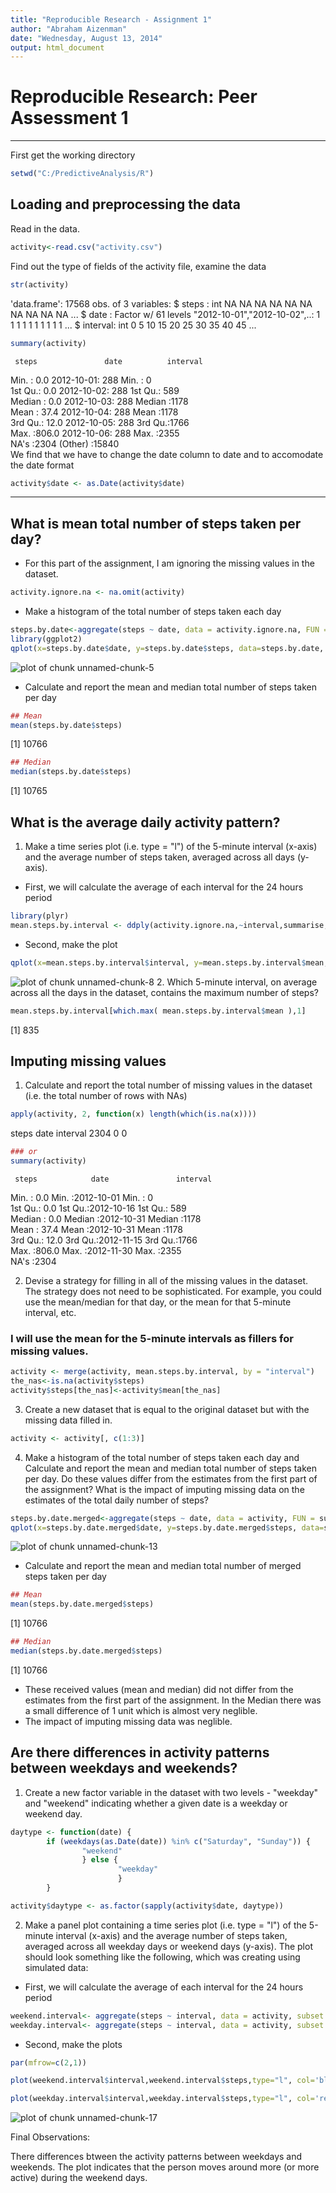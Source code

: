 ```yaml
---
title: "Reproducible Research - Assignment 1"
author: "Abraham Aizenman"
date: "Wednesday, August 13, 2014"
output: html_document
---
```


# Reproducible Research: Peer Assessment 1


---

First get the working directory

```r
setwd("C:/PredictiveAnalysis/R")
```

## Loading and preprocessing the data

Read in the data.

```r
activity<-read.csv("activity.csv")
```
Find out the type of fields of the activity file, examine the data

```r
str(activity)
```

'data.frame':	17568 obs. of  3 variables:
 $ steps   : int  NA NA NA NA NA NA NA NA NA NA ...
 $ date    : Factor w/ 61 levels "2012-10-01","2012-10-02",..: 1 1 1 1 1 1 1 1 1 1 ...
 $ interval: int  0 5 10 15 20 25 30 35 40 45 ...

```r
summary(activity)
```

     steps               date          interval   
 Min.   :  0.0   2012-10-01:  288   Min.   :   0  
 1st Qu.:  0.0   2012-10-02:  288   1st Qu.: 589  
 Median :  0.0   2012-10-03:  288   Median :1178  
 Mean   : 37.4   2012-10-04:  288   Mean   :1178  
 3rd Qu.: 12.0   2012-10-05:  288   3rd Qu.:1766  
 Max.   :806.0   2012-10-06:  288   Max.   :2355  
 NA's   :2304    (Other)   :15840                 
We find that we have to change the date column to date and to accomodate the date format

```r
activity$date <- as.Date(activity$date)
```
---------

## What is mean total number of steps taken per day?
- For this part of the assignment, I am ignoring the missing values in the dataset.

```r
activity.ignore.na <- na.omit(activity)
```

- Make a histogram of the total number of steps taken each day

```r
steps.by.date<-aggregate(steps ~ date, data = activity.ignore.na, FUN = sum)
library(ggplot2)
qplot(x=steps.by.date$date, y=steps.by.date$steps, data=steps.by.date, geom='bar', stat='identity')+ geom_bar(fill="#F0E442", colour="black", stat="identity")+ labs(title='Number of steps taken daily\n',y='Total steps per day', x='Date')
```

![plot of chunk unnamed-chunk-5](figure/unnamed-chunk-5.png) 

- Calculate and report the mean and median total number of steps taken per day

```r
## Mean
mean(steps.by.date$steps)
```

[1] 10766

```r
## Median
median(steps.by.date$steps)
```

[1] 10765
## What is the average daily activity pattern?
1. Make a time series plot (i.e. type = "l") of the 5-minute interval (x-axis) and the average number of steps taken, averaged across all days (y-axis).

- First, we will calculate the average of each interval for the 24 hours period

```r
library(plyr)
mean.steps.by.interval <- ddply(activity.ignore.na,~interval,summarise,mean=mean(steps))
```
- Second, make the plot

```r
qplot(x=mean.steps.by.interval$interval, y=mean.steps.by.interval$mean, data=mean.steps.by.interval, geom='line')+ geom_line(colour="blue", stat="identity")+ labs(title='Average Number of Steps Taken Averaged Across All Days\n',y='Averaged across all days', x='Total intervals in 24 Hours')
```

![plot of chunk unnamed-chunk-8](figure/unnamed-chunk-8.png) 
2. Which 5-minute interval, on average across all the days in the dataset, contains the maximum number of steps?

```r
mean.steps.by.interval[which.max( mean.steps.by.interval$mean ),1]
```

[1] 835
## Imputing missing values
1. Calculate and report the total number of missing values in the dataset (i.e. the total number of rows with NAs)

```r
apply(activity, 2, function(x) length(which(is.na(x))))
```

   steps     date interval 
    2304        0        0 

```r
### or 
summary(activity)
```

     steps            date               interval   
 Min.   :  0.0   Min.   :2012-10-01   Min.   :   0  
 1st Qu.:  0.0   1st Qu.:2012-10-16   1st Qu.: 589  
 Median :  0.0   Median :2012-10-31   Median :1178  
 Mean   : 37.4   Mean   :2012-10-31   Mean   :1178  
 3rd Qu.: 12.0   3rd Qu.:2012-11-15   3rd Qu.:1766  
 Max.   :806.0   Max.   :2012-11-30   Max.   :2355  
 NA's   :2304                                       

2. Devise a strategy for filling in all of the missing values in the dataset. The strategy does not need to be sophisticated. For example, you could use the mean/median for that day, or the mean for that 5-minute interval, etc.
### I will use the mean for the 5-minute intervals as fillers for missing values.


```r
activity <- merge(activity, mean.steps.by.interval, by = "interval")
the_nas<-is.na(activity$steps)
activity$steps[the_nas]<-activity$mean[the_nas]
```

3. Create a new dataset that is equal to the original dataset but with the missing data filled in.

```r
activity <- activity[, c(1:3)]
```

4. Make a histogram of the total number of steps taken each day and Calculate and report the mean and median total number of steps taken per day. Do these values differ from the estimates from the first part of the assignment? What is the impact of imputing missing data on the estimates of the total daily number of steps?

```r
steps.by.date.merged<-aggregate(steps ~ date, data = activity, FUN = sum)
qplot(x=steps.by.date.merged$date, y=steps.by.date.merged$steps, data=steps.by.date.merged, geom='bar', stat='identity')+ geom_bar(fill="#FF9999", colour="black", stat="identity")+ labs(title='Number of steps merged taken daily\n',y='Total steps per day', x='Date')
```

![plot of chunk unnamed-chunk-13](figure/unnamed-chunk-13.png) 

- Calculate and report the mean and median total number of merged steps taken per day

```r
## Mean
mean(steps.by.date.merged$steps)
```

[1] 10766

```r
## Median
median(steps.by.date.merged$steps)
```

[1] 10766
-  These received values (mean and median) did not differ from the estimates from the first part of the assignment. In the Median there was a small difference of 1 unit which is almost very neglible.
- The impact of imputing missing data was neglible.


## Are there differences in activity patterns between weekdays and weekends?
1. Create a new factor variable in the dataset with two levels - "weekday" and "weekend" indicating whether a given date is a weekday or weekend day.


```r
daytype <- function(date) {
        if (weekdays(as.Date(date)) %in% c("Saturday", "Sunday")) {
                "weekend"
                } else {
                        "weekday"
                        }
        }

activity$daytype <- as.factor(sapply(activity$date, daytype))
```
2. Make a panel plot containing a time series plot (i.e. type = "l") of the 5-minute interval (x-axis) and the average number of steps taken, averaged across all weekday days or weekend days (y-axis). The plot should look something like the following, which was creating using simulated data:

- First, we will calculate the average of each interval for the 24 hours period

```r
weekend.interval<- aggregate(steps ~ interval, data = activity, subset = activity$daytype == "weekend", FUN = mean)
weekday.interval<- aggregate(steps ~ interval, data = activity, subset = activity$daytype == "weekday", FUN = mean)
```
- Second, make the plots

```r
par(mfrow=c(2,1))

plot(weekend.interval$interval,weekend.interval$steps,type="l", col='blue',ylab='Averaged across weekend days', xlab="Total intervals in 24 Hours", main="Average Number of Steps Taken Averaged Across Weekend Days\n")

plot(weekday.interval$interval,weekday.interval$steps,type="l", col='red',ylab='Averaged across weekday days', xlab="Total intervals in 24 Hours", main="Average Number of Steps Taken Averaged Across Weekday Days\n")
```

![plot of chunk unnamed-chunk-17](figure/unnamed-chunk-17.png) 


Final Observations: 

There differences btween the activity patterns between weekdays and weekends. The plot indicates that the person moves around more (or more active) during the weekend days.

